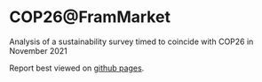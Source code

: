 # COP26@FramMarket
Analysis of a sustainability survey timed to coincide with COP26 in November 2021

Report best viewed on [github pages](https://susfram.github.io/COP26-FramMarket/).